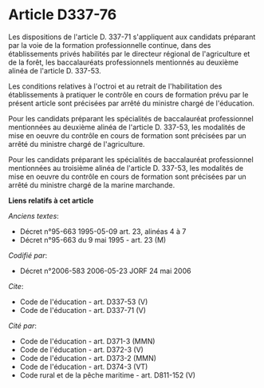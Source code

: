 # Article D337-76

Les dispositions de l'article D. 337-71 s'appliquent aux candidats préparant par la voie de la formation professionnelle
continue, dans des établissements privés habilités par le directeur régional de l'agriculture et de la forêt, les
baccalauréats professionnels mentionnés au deuxième alinéa de l'article D. 337-53.

Les conditions relatives à l'octroi et au retrait de l'habilitation des établissements à pratiquer le contrôle en cours de
formation prévu par le présent article sont précisées par arrêté du ministre chargé de l'éducation.

Pour les candidats préparant les spécialités de baccalauréat professionnel mentionnées au deuxième alinéa de l'article D.
337-53, les modalités de mise en oeuvre du contrôle en cours de formation sont précisées par un arrêté du ministre chargé de
l'agriculture.

Pour les candidats préparant les spécialités de baccalauréat professionnel mentionnées au troisième alinéa de l'article D.
337-53, les modalités de mise en oeuvre du contrôle en cours de formation sont précisées par un arrêté du ministre chargé de
la marine marchande.

**Liens relatifs à cet article**

_Anciens textes_:

  - Décret n°95-663 1995-05-09 art. 23, alinéas 4 à 7
  - Décret n°95-663 du 9 mai 1995 - art. 23 (M)

_Codifié par_:

  - Décret n°2006-583 2006-05-23 JORF 24 mai 2006

_Cite_:

  - Code de l'éducation - art. D337-53 (V)
  - Code de l'éducation - art. D337-71 (V)

_Cité par_:

  - Code de l'éducation - art. D371-3 (MMN)
  - Code de l'éducation - art. D372-3 (V)
  - Code de l'éducation - art. D373-2 (MMN)
  - Code de l'éducation - art. D374-3 (VT)
  - Code rural et de la pêche maritime - art. D811-152 (V)
